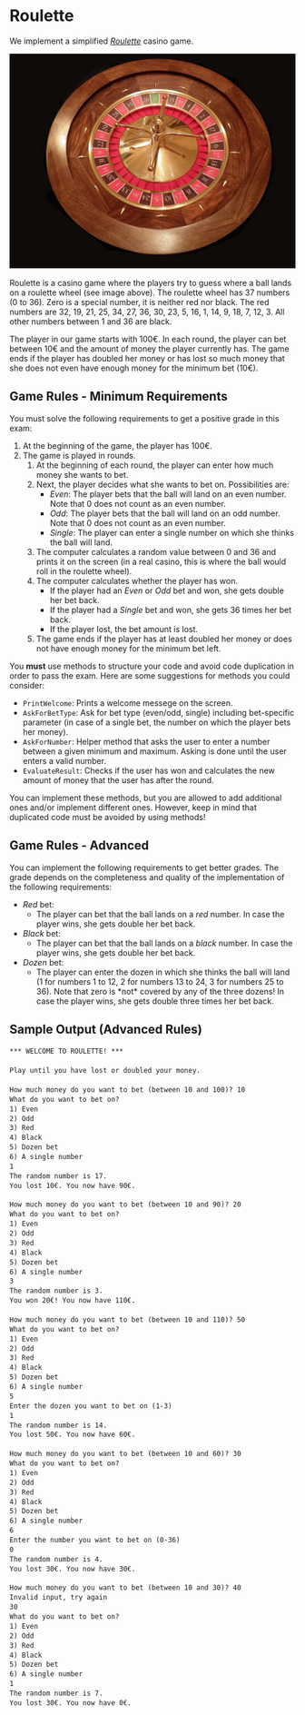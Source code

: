 # Roulette

We implement a simplified [*Roulette*](https://en.wikipedia.org/wiki/Roulette) casino game.

![Roulette](./Roulette_casino.JPG)

Roulette is a casino game where the players try to guess where a ball lands on a roulette wheel (see image above). The roulette wheel has 37 numbers (0 to 36). Zero is a special number, it is neither red nor black. The red numbers are 32, 19, 21, 25, 34, 27, 36, 30, 23, 5, 16, 1, 14, 9, 18, 7, 12, 3. All other numbers between 1 and 36 are black.

The player in our game starts with 100€. In each round, the player can bet between 10€ and the amount of money the player currently has. The game ends if the player has doubled her money or has lost so much money that she does not even have enough money for the minimum bet (10€).

## Game Rules - Minimum Requirements

You must solve the following requirements to get a positive grade in this exam:

1. At the beginning of the game, the player has 100€.
2. The game is played in rounds.
   1. At the beginning of each round, the player can enter how much money she wants to bet.
   2. Next, the player decides what she wants to bet on. Possibilities are:
      * *Even*: The player bets that the ball will land on an even number. Note that 0 does not count as an even number.
      * *Odd*: The player bets that the ball will land on an odd number. Note that 0 does not count as an even number.
      * *Single*: The player can enter a single number on which she thinks the ball will land.
   3. The computer calculates a random value between 0 and 36 and prints it on the screen (in a real casino, this is where the ball would roll in the roulette wheel).
   4. The computer calculates whether the player has won.
      * If the player had an *Even* or *Odd* bet and won, she gets double her bet back.
      * If the player had a *Single* bet and won, she gets 36 times her bet back.
      * If the player lost, the bet amount is lost.
   5. The game ends if the player has at least doubled her money or does not have enough money for the minimum bet left.

You **must** use methods to structure your code and avoid code duplication in order to pass the exam. Here are some suggestions for methods you could consider:

* `PrintWelcome`: Prints a welcome messege on the screen.
* `AskForBetType`: Ask for bet type (even/odd, single) including bet-specific parameter (in case of a single bet, the number on which the player bets her money).
* `AskForNumber`: Helper method that asks the user to enter a number between a given minimum and maximum. Asking is done until the user enters a valid number.
* `EvaluateResult`: Checks if the user has won and calculates the new amount of money that the user has after the round.

You can implement these methods, but you are allowed to add additional ones and/or implement different ones. However, keep in mind that duplicated code must be avoided by using methods!

## Game Rules - Advanced

You can implement the following requirements to get better grades. The grade depends on the completeness and quality of the implementation of the following requirements:

* *Red* bet:
  * The player can bet that the ball lands on a *red* number. In case the player wins, she gets double her bet back.
* *Black* bet:
  * The player can bet that the ball lands on a *black* number. In case the player wins, she gets double her bet back.
* *Dozen* bet:
  * The player can enter the dozen in which she thinks the ball will land (1 for numbers 1 to 12, 2 for numbers 13 to 24, 3 for numbers 25 to 36). Note that zero is \*not\* covered by any of the three dozens! In case the player wins, she gets double three times her bet back.

## Sample Output (Advanced Rules)

```txt
*** WELCOME TO ROULETTE! ***

Play until you have lost or doubled your money.

How much money do you want to bet (between 10 and 100)? 10
What do you want to bet on?
1) Even
2) Odd
3) Red
4) Black
5) Dozen bet
6) A single number
1
The random number is 17.
You lost 10€. You now have 90€.

How much money do you want to bet (between 10 and 90)? 20
What do you want to bet on?
1) Even
2) Odd
3) Red
4) Black
5) Dozen bet
6) A single number
3
The random number is 3.
You won 20€! You now have 110€.

How much money do you want to bet (between 10 and 110)? 50
What do you want to bet on?
1) Even
2) Odd
3) Red
4) Black
5) Dozen bet
6) A single number
5
Enter the dozen you want to bet on (1-3)
1
The random number is 14.
You lost 50€. You now have 60€.

How much money do you want to bet (between 10 and 60)? 30
What do you want to bet on?
1) Even
2) Odd
3) Red
4) Black
5) Dozen bet
6) A single number
6
Enter the number you want to bet on (0-36)
0
The random number is 4.
You lost 30€. You now have 30€.

How much money do you want to bet (between 10 and 30)? 40
Invalid input, try again
30
What do you want to bet on?
1) Even
2) Odd
3) Red
4) Black
5) Dozen bet
6) A single number
1
The random number is 7.
You lost 30€. You now have 0€.
```

